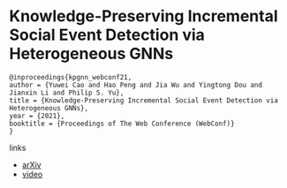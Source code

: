 # Knowledge-Preserving Incremental Social Event Detection via Heterogeneous GNNs

```
@inproceedings{kpgnn_webconf21,
author = {Yuwei Cao and Hao Peng and Jia Wu and Yingtong Dou and Jianxin Li and Philip S. Yu},
title = {Knowledge-Preserving Incremental Social Event Detection via Heterogeneous GNNs},
year = {2021},
booktitle = {Proceedings of The Web Conference (WebConf)}
}
```

links
- [arXiv](https://arxiv.org/abs/2101.08747)
- [video](https://www.youtube.com/watch?v=bstUrs5cGu8)